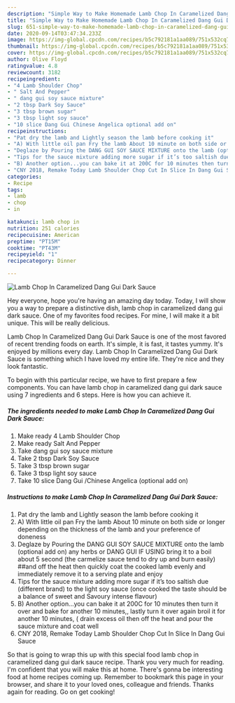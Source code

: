 ```yaml
---
description: "Simple Way to Make Homemade Lamb Chop In Caramelized Dang Gui Dark Sauce"
title: "Simple Way to Make Homemade Lamb Chop In Caramelized Dang Gui Dark Sauce"
slug: 651-simple-way-to-make-homemade-lamb-chop-in-caramelized-dang-gui-dark-sauce
date: 2020-09-14T03:47:34.233Z
image: https://img-global.cpcdn.com/recipes/b5c792181a1aa089/751x532cq70/lamb-chop-in-caramelized-dang-gui-dark-sauce-recipe-main-photo.jpg
thumbnail: https://img-global.cpcdn.com/recipes/b5c792181a1aa089/751x532cq70/lamb-chop-in-caramelized-dang-gui-dark-sauce-recipe-main-photo.jpg
cover: https://img-global.cpcdn.com/recipes/b5c792181a1aa089/751x532cq70/lamb-chop-in-caramelized-dang-gui-dark-sauce-recipe-main-photo.jpg
author: Olive Floyd
ratingvalue: 4.8
reviewcount: 3182
recipeingredient:
- "4 Lamb Shoulder Chop"
- " Salt And Pepper"
- " dang gui soy sauce mixture"
- "2 tbsp Dark Soy Sauce"
- "3 tbsp brown sugar"
- "3 tbsp light soy sauce"
- "10 slice Dang Gui Chinese Angelica optional add on"
recipeinstructions:
- "Pat dry the lamb and Lightly season the lamb before cooking it"
- "A) With little oil pan Fry the lamb About 10 minute on both side or longer depending on the thickness of the lamb and your preference of doneness"
- "Deglaze by Pouring the DANG GUI SOY SAUCE MIXTURE onto the lamb (optional add on) any herbs or DANG GUI IF USING bring it to a boil about 5 second (the carmelize sauce tend to dry up and burn easily) ##and off the heat then quickly coat the cooked lamb evenly and immediately remove it to a serving plate and enjoy"
- "Tips for the sauce mixture adding more sugar if it’s too saltish due (different brand) to the light soy sauce (once cooked the taste should be a balance of sweet and Savoury intense flavour)"
- "B) Another option...you can bake it at 200C for 10 minutes then turn it over and bake for another 10 minutes,, lastly turn it over again broil it for another 10 minutes, ( drain excess oil then off the heat and pour the sauce mixture and coat well"
- "CNY 2018, Remake Today Lamb Shoulder Chop Cut In Slice In Dang Gui Sauce"
categories:
- Recipe
tags:
- lamb
- chop
- in

katakunci: lamb chop in 
nutrition: 251 calories
recipecuisine: American
preptime: "PT15M"
cooktime: "PT43M"
recipeyield: "1"
recipecategory: Dinner

---
```



![Lamb Chop In Caramelized Dang Gui Dark Sauce](https://img-global.cpcdn.com/recipes/b5c792181a1aa089/751x532cq70/lamb-chop-in-caramelized-dang-gui-dark-sauce-recipe-main-photo.jpg)

Hey everyone, hope you're having an amazing day today. Today, I will show you a way to prepare a distinctive dish, lamb chop in caramelized dang gui dark sauce. One of my favorites food recipes. For mine, I will make it a bit unique. This will be really delicious.

Lamb Chop In Caramelized Dang Gui Dark Sauce is one of the most favored of recent trending foods on earth. It's simple, it is fast, it tastes yummy. It's enjoyed by millions every day. Lamb Chop In Caramelized Dang Gui Dark Sauce is something which I have loved my entire life. They're nice and they look fantastic.




To begin with this particular recipe, we have to first prepare a few components. You can have lamb chop in caramelized dang gui dark sauce using 7 ingredients and 6 steps. Here is how you can achieve it.

<!--inarticleads1-->

##### The ingredients needed to make Lamb Chop In Caramelized Dang Gui Dark Sauce:

1. Make ready 4 Lamb Shoulder Chop
1. Make ready  Salt And Pepper
1. Take  dang gui soy sauce mixture
1. Take 2 tbsp Dark Soy Sauce
1. Take 3 tbsp brown sugar
1. Take 3 tbsp light soy sauce
1. Take 10 slice Dang Gui /Chinese Angelica (optional add on)




<!--inarticleads2-->

##### Instructions to make Lamb Chop In Caramelized Dang Gui Dark Sauce:

1. Pat dry the lamb and Lightly season the lamb before cooking it
1. A) With little oil pan Fry the lamb About 10 minute on both side or longer depending on the thickness of the lamb and your preference of doneness
1. Deglaze by Pouring the DANG GUI SOY SAUCE MIXTURE onto the lamb (optional add on) any herbs or DANG GUI IF USING bring it to a boil about 5 second (the carmelize sauce tend to dry up and burn easily) ##and off the heat then quickly coat the cooked lamb evenly and immediately remove it to a serving plate and enjoy
1. Tips for the sauce mixture adding more sugar if it’s too saltish due (different brand) to the light soy sauce (once cooked the taste should be a balance of sweet and Savoury intense flavour)
1. B) Another option...you can bake it at 200C for 10 minutes then turn it over and bake for another 10 minutes,, lastly turn it over again broil it for another 10 minutes, ( drain excess oil then off the heat and pour the sauce mixture and coat well
1. CNY 2018, Remake Today Lamb Shoulder Chop Cut In Slice In Dang Gui Sauce




So that is going to wrap this up with this special food lamb chop in caramelized dang gui dark sauce recipe. Thank you very much for reading. I'm confident that you will make this at home. There's gonna be interesting food at home recipes coming up. Remember to bookmark this page in your browser, and share it to your loved ones, colleague and friends. Thanks again for reading. Go on get cooking!
